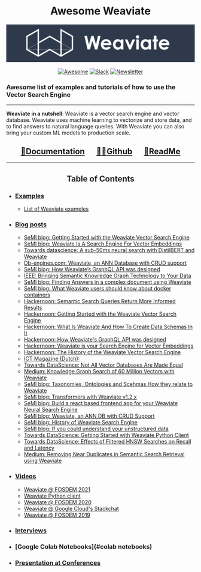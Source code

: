 <h1 align="center"> Awesome Weaviate </h1>

![Awesome Weaviate](Assets/Img/Awesome_Weaviate.png)

<div align="center"> 

[![Awesome](https://cdn.rawgit.com/sindresorhus/awesome/d7305f38d29fed78fa85652e3a63e154dd8e8829/media/badge.svg)](https://github.com/sindresorhus/awesome)
[![Slack](https://img.shields.io/badge/slack--channel-blue?logo=slack)](https://join.slack.com/t/weaviate/shared_invite/zt-goaoifjr-o8FuVz9b1HLzhlUfyfddhw)
[![Newsletter](https://img.shields.io/badge/newsletter-blue?logo=mailchimp)](https://www.semi.technology/newsletter/) 

</div>

### Awesome list of examples and tutorials of how to use the Vector Search Engine

---

**Weaviate in a nutshell**: Weaviate is a vector search engine and vector database. Weaviate uses machine learning to vectorize and store data, and to find answers to natural language queries. With Weaviate you can also bring your custom ML models to production scale.

<div align="center">

## [📃Documentation](https://www.semi.technology/developers/weaviate/current/) &emsp;  [👩‍💻Github](https://github.com/semi-technologies/weaviate) &emsp; [📑ReadMe](https://github.com/semi-technologies/weaviate#readme)
</div>

---

<h2 align="center"> Table of Contents </h2>

* ### [Examples](#examples)
  * [List of Weaviate examples](https://github.com/semi-technologies/weaviate-examples)

* ### [Blog posts](#blog-posts)
  * [SeMI blog: Getting Started with the Weaviate Vector Search Engine](https://medium.com/semi-technologies/getting-started-with-the-weaviate-vector-search-engine-10e3997ac3b)
  * [SeMI blog: Weaviate Is A Search Engine For Vector Embeddings](https://medium.com/semi-technologies/weaviate-is-a-search-engine-for-vector-embeddings-33d5b8d99014)
  * [Towards datascience: A sub-50ms neural search with DistilBERT and Weaviate](https://towardsdatascience.com/a-sub-50ms-neural-search-with-distilbert-and-weaviate-4857ae390154)
  * [Db-engines.com: Weaviate, an ANN Database with CRUD support](https://db-engines.com/en/blog_post/87)
  * [SeMI blog: How Weaviate’s GraphQL API was designed](https://medium.com/semi-technologies/how-weaviates-graphql-api-was-designed-b38885aa9cee)
  * [IEEE: Bringing Semantic Knowledge Graph Technology to Your Data](https://ieeexplore.ieee.org/document/8994851)
  * [SeMI blog: Finding Answers in a complex document using Weaviate](https://medium.com/semi-technologies/finding-answers-in-complex-standardizations-documents-using-weaviates-semantic-search-modules-4dcdb83527fb)
  * [SeMI blog: What Weaviate users should know about docker containers](https://medium.com/semi-technologies/what-weaviate-users-should-know-about-docker-containers-1601c6afa079)
  * [Hackernoon: Semantic Search Queries Return More Informed Results](https://hackernoon.com/semantic-search-queries-return-more-informed-results-nr5335nw)
  * [Hackernoon: Getting Started with the Weaviate Vector Search Engine](https://hackernoon.com/getting-started-with-the-weaviate-search-graph-673q32xn)
  * [Hackernoon: What Is Weaviate And How To Create Data Schemas In It](https://hackernoon.com/what-is-weaviate-and-how-to-create-data-schemas-in-it-7hy3460)
  * [Hackernoon: How Weaviate's GraphQL API was designed](https://hackernoon.com/how-weaviates-graphql-api-was-designed-t93932tl)
  * [Hackernoon: Weaviate is your Search Engine for Vector Embeddings](https://hackernoon.com/weaviate-is-your-search-engine-for-vector-embeddings-z43p329l)
  * [Hackernoon: The History of the Weaviate Vector Search Engine](https://hackernoon.com/the-history-of-the-weaviate-search-graph-gk9132dc)
  * [ICT Magazine (Dutch):](https://www.ictmagazine.nl/uitgelicht/wat-als-je-ongestructureerde-data-echt-kan-begrijpen/ (Dutch))
  * [Towards DataScience: Not All Vector Databases Are Made Equal](https://towardsdatascience.com/milvus-pinecone-vespa-weaviate-vald-gsi-what-unites-these-buzz-words-and-what-makes-each-9c65a3bd0696)
  * [Medium: Knowledge Graph Search of 60 Million Vectors with Weaviate](https://medium.com/keenious/knowledge-graph-search-of-60-million-vectors-with-weaviate-7964657ec911)
  * [SeMI blog: Taxonomies, Ontologies and Scehmas How they relate to Weaviate](https://medium.com/semi-technologies/taxonomies-ontologies-and-schemas-how-do-they-relate-to-weaviate-9f76739fc695)
  * [SeMI blog: Transformers with Weaviate v1.2.x](https://medium.com/semi-technologies/weaviate-version-1-2-x-now-supports-transformer-models-4a12d858cce3)
  * [SeMI blog: Build a react based frontend app for your Weaviate Neural Search Engine](https://medium.com/semi-technologies/build-a-react-based-front-end-app-for-your-weaviate-neural-search-bafac9a772b4)
  * [SeMI blog: Weaviate, an ANN DB with CRUD Support](https://medium.com/semi-technologies/weaviate-an-ann-database-with-crud-support-6016138881bd)
  * [SeMI blog: History of Weaviate Search Engine](https://medium.com/semi-technologies/the-history-of-the-weaviate-vector-search-engine-17a274f36178)
  * [SeMI blog: If you could understand your unstructured data](https://medium.com/semi-technologies/what-if-you-could-understand-your-unstructured-data-92f0861e016)
  * [Towards DataScience: Getting Started with Weaviate Python Client](https://towardsdatascience.com/getting-started-with-weaviate-python-client-e85d14f19e4f)
  * [Towards DataScience: Effects of Filtered HNSW Searches on Recall and Latency](https://towardsdatascience.com/effects-of-filtered-hnsw-searches-on-recall-and-latency-434becf8041c)
  * [Medium: Removing Near Duplicates in Semantic Search Retrieval using Weaviate](https://medium.com/codex/removing-near-duplicates-in-semantic-search-retrieval-using-weaviate-b0b2b222f47a)



* ### [Videos](#videos)
  * [Weaviate @ FOSDEM 2021](https://www.youtube.com/watch?v=SDOl9fRObVg)
  * [Weaviate Python client](https://www.youtube.com/watch?v=oN2WKHLYKCc)
  * [Weaviate @ FOSDEM 2020](https://www.youtube.com/watch?v=3NfcAF4qm2k)
  * [Weaviate @ Google Cloud's Stackchat](https://www.youtube.com/watch?v=SOUtWj2szOM)
  * [Weaviate @ FOSDEM 2019](https://www.youtube.com/watch?v=hm9ibPZOUcw)


* ### [Interviews](#interviews)

* ### [Google Colab Notebooks](#colab notebooks)

* ### [Presentation at Conferences](#conference)

